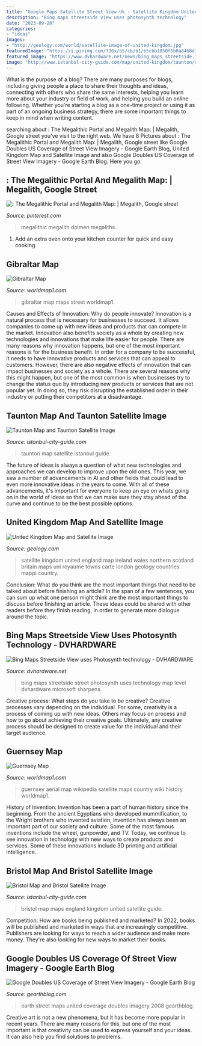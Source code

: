 ```yaml
---
title: "Google Maps Satellite Street View Uk - Satellite Kingdom United England Map Ireland Wales Northern Scotland Britain Maps Uni Royaume Towns Carte London Geology Countries Mappi Country"
description: "Bing maps streetside view uses photosynth technology"
date: "2023-09-20"
categories:
- "ideas"
images:
- "http://geology.com/world/satellite-image-of-united-kingdom.jpg"
featuredImage: "https://i.pinimg.com/736x/b5/cb/b1/b5cbb1050f5b0a8468d77223766d98fa.jpg"
featured_image: "https://www.dvhardware.net/news/bing_maps_streetside.jpg"
image: "http://www.istanbul-city-guide.com/map/united-kingdom/taunton/map-of-taunton.gif"
---
```



What is the purpose of a blog?
There are many purposes for blogs, including giving people a place to share their thoughts and ideas, connecting with others who share the same interests, helping you learn more about your industry or field of work, and helping you build an online following. Whether you're starting a blog as a one-time project or using it as part of an ongoing business strategy, there are some important things to keep in mind when writing content.

	

		
searching about : The Megalithic Portal and Megalith Map: | Megalith, Google street you've visit to the right web. We have 8 Pictures about : The Megalithic Portal and Megalith Map: | Megalith, Google street like Google Doubles US Coverage of Street View Imagery - Google Earth Blog, United Kingdom Map and Satellite Image and also Google Doubles US Coverage of Street View Imagery - Google Earth Blog. Here you go:
		
    
## : The Megalithic Portal And Megalith Map: | Megalith, Google Street

<img loading=lazy src="https://i.pinimg.com/736x/b5/cb/b1/b5cbb1050f5b0a8468d77223766d98fa.jpg" onerror="this.onerror=null;this.src='https://tse4.mm.bing.net/th?id=OIP.WePnTCnHPPtfmY7O7HgvKQHaJ4&amp;pid=15.1';" alt=": The Megalithic Portal and Megalith Map: | Megalith, Google street">

_Source: pinterest.com_

>megalithic megalith dolmen megaliths. 

	

1. Add an extra oven onto your kitchen counter for quick and easy cooking.

    
## Gibraltar Map

<img loading=lazy src="https://www.worldmap1.com/map/gibraltar/map_gibraltar.jpg" onerror="this.onerror=null;this.src='https://tse3.mm.bing.net/th?id=OIP.sbVmkM859emSoGbUvPJSjwHaFE&amp;pid=15.1';" alt="Gibraltar Map">

_Source: worldmap1.com_

>gibraltar map maps street worldmap1. 

	

Causes and Effects of Innovation: Why do people innovate?
Innovation is a natural process that is necessary for businesses to succeed. It allows companies to come up with new ideas and products that can compete in the market. Innovation also benefits society as a whole by creating new technologies and innovations that make life easier for people. There are many reasons why innovation happens, but one of the most important reasons is for the business benefit. In order for a company to be successful, it needs to have innovative products and services that can appeal to customers. However, there are also negative effects of innovation that can impact businesses and society as a whole. There are several reasons why this might happen, but one of the most common is when businesses try to change the status quo by introducing new products or services that are not popular yet. In doing so, they risk disrupting the established order in their industry or putting their competitors at a disadvantage.

    
## Taunton Map And Taunton Satellite Image

<img loading=lazy src="http://www.istanbul-city-guide.com/map/united-kingdom/taunton/map-of-taunton.gif" onerror="this.onerror=null;this.src='https://tse3.mm.bing.net/th?id=OIP.ym52XwisJrjShgzeP2tdMAHaFX&amp;pid=15.1';" alt="Taunton Map and Taunton Satellite Image">

_Source: istanbul-city-guide.com_

>taunton map satellite istanbul guide. 

	

The future of ideas is always a question of what new technologies and approaches we can develop to improve upon the old ones. This year, we saw a number of advancements in AI and other fields that could lead to even more innovative ideas in the years to come. With all of these advancements, it's important for everyone to keep an eye on whats going on in the world of ideas so that we can make sure they stay ahead of the curve and continue to be the best possible options.

    
## United Kingdom Map And Satellite Image

<img loading=lazy src="http://geology.com/world/satellite-image-of-united-kingdom.jpg" onerror="this.onerror=null;this.src='https://tse4.mm.bing.net/th?id=OIP.bhu2DYvzQtkVZDVEa7HhKwHaLN&amp;pid=15.1';" alt="United Kingdom Map and Satellite Image">

_Source: geology.com_

>satellite kingdom united england map ireland wales northern scotland britain maps uni royaume towns carte london geology countries mappi country. 

	

Conclusion: What do you think are the most important things that need to be talked about before finishing an article?
In the span of a few sentences, you can sum up what one person might think are the most important things to discuss before finishing an article. These ideas could be shared with other readers before they finish reading, in order to generate more dialogue around the topic.

    
## Bing Maps Streetside View Uses Photosynth Technology - DVHARDWARE

<img loading=lazy src="https://www.dvhardware.net/news/bing_maps_streetside.jpg" onerror="this.onerror=null;this.src='https://tse2.mm.bing.net/th?id=OIP.bfejROBHRZXDQbjvNpVh2gHaEH&amp;pid=15.1';" alt="Bing Maps Streetside View uses Photosynth technology - DVHARDWARE">

_Source: dvhardware.net_

>bing maps streetside street photosynth uses technology map level dvhardware microsoft sharpens. 

	

Creative process: What steps do you take to be creative?
Creative processes vary depending on the individual. For some, creativity is a process of coming up with new ideas. Others may focus on process and how to go about achieving their creative goals. Ultimately, any creative process should be designed to create value for the individual and their target audience.

    
## Guernsey Map

<img loading=lazy src="https://www.worldmap1.com/map/guernsey/guernsey_aerial_view.gif" onerror="this.onerror=null;this.src='https://tse1.mm.bing.net/th?id=OIP.goROfH-Pzwh__kb9FP3e-gHaDd&amp;pid=15.1';" alt="Guernsey Map">

_Source: worldmap1.com_

>guernsey aerial map wikipedia satellite maps country wiki history worldmap1. 

	

History of Invention:
Invention has been a part of human history since the beginning. From the ancient Egyptians who developed mummification, to the Wright brothers who invented aviation, invention has always been an important part of our society and culture. Some of the most famous inventions include the wheel, gunpowder, and TV. Today, we continue to see innovation in technology with new ways to create products and services. Some of these innovations include 3D printing and artificial intelligence.

    
## Bristol Map And Bristol Satellite Image

<img loading=lazy src="http://www.istanbul-city-guide.com/map/united-kingdom/bristol/bristol-map.jpg" onerror="this.onerror=null;this.src='https://tse1.mm.bing.net/th?id=OIP.QTX1SZJePMhWiMByhwtnhAHaFj&amp;pid=15.1';" alt="Bristol Map and Bristol Satellite Image">

_Source: istanbul-city-guide.com_

>bristol map maps england kingdom united satellite guide. 

	

Competition: How are books being published and marketed?
In 2022, books will be published and marketed in ways that are increasingly competitive. Publishers are looking for ways to reach a wider audience and make more money. They're also looking for new ways to market their books.

    
## Google Doubles US Coverage Of Street View Imagery - Google Earth Blog

<img loading=lazy src="https://www.gearthblog.com/wp-content/uploads/2013/04/streetviewnewi.jpg" onerror="this.onerror=null;this.src='https://tse1.mm.bing.net/th?id=OIP.HY5fGX2QQbuAaHN7hSbhBQAAAA&amp;pid=15.1';" alt="Google Doubles US Coverage of Street View Imagery - Google Earth Blog">

_Source: gearthblog.com_

>earth street maps united coverage doubles imagery 2008 gearthblog. 

	

Creative art is not a new phenomena, but it has become more popular in recent years. There are many reasons for this, but one of the most important is that creativity can be used to express yourself and your ideas. It can also help you find solutions to problems.

